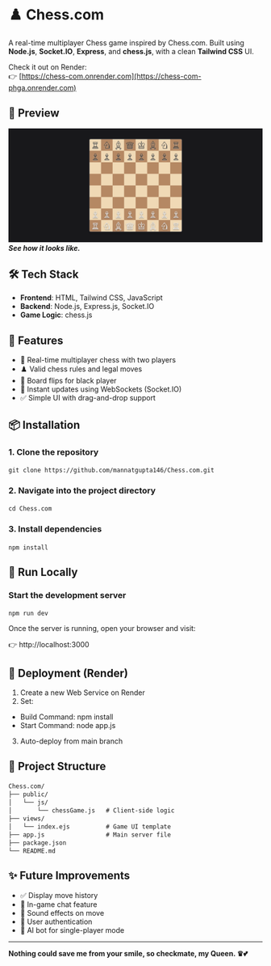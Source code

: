 # ♟️ Chess.com

A real-time multiplayer Chess game inspired by Chess.com. Built using **Node.js**, **Socket.IO**, **Express**, and **chess.js**, with a clean **Tailwind CSS** UI.

Check it out on Render:  
👉 [https://chess-com.onrender.com](https://chess-com-phga.onrender.com) 

## 📸 Preview

![Chess.com Clone Screenshot](image.png) 
***See how it looks like.***

## 🛠 Tech Stack

- **Frontend**: HTML, Tailwind CSS, JavaScript
- **Backend**: Node.js, Express.js, Socket.IO
- **Game Logic**: chess.js


## 🔧 Features

- 🔁 Real-time multiplayer chess with two players
- ♟️ Valid chess rules and legal moves
- 🔄 Board flips for black player
- 📡 Instant updates using WebSockets (Socket.IO)
- ✅ Simple UI with drag-and-drop support


## 📦 Installation

### 1. Clone the repository
```git clone https://github.com/mannatgupta146/Chess.com.git```

### 2. Navigate into the project directory
```cd Chess.com```

### 3. Install dependencies
```npm install```


## 🔄 Run Locally
### Start the development server
```npm run dev```

Once the server is running, open your browser and visit:

👉 http://localhost:3000

## 🚢 Deployment (Render)
1. Create a new Web Service on Render
2. Set:
- Build Command: npm install
- Start Command: node app.js
3. Auto-deploy from main branch

## 📁 Project Structure
```
Chess.com/
├── public/
│   └── js/
│       └── chessGame.js   # Client-side logic
├── views/
│   └── index.ejs          # Game UI template
├── app.js                 # Main server file
├── package.json
└── README.md
```

## ✨ Future Improvements
- ✅ Display move history
- 💬 In-game chat feature
- 🎉 Sound effects on move
- 🔐 User authentication
- 🧠 AI bot for single-player mode

---
**Nothing could save me from your smile, so checkmate, my Queen. ♛💕**